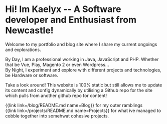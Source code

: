 # Hi! Im Kaelyx -- A Software developer and Enthusiast from Newcastle!

Welcome to my portfolio and blog site where I share my current ongoings and explorations.

By Day, I am a professional working in Java, JavaScript and PHP. Whether that be Vue, Play, Magento 2 or even  Wordpress...<br>
By Night, I experiment and explore with different projects and technologies, be Hardware or software. <br>

Take a look around! This website is 100% static but still allows me to update its content and config dynamically by utilising a Github repo for the site which pulls from another github repo for content!

{{link link=/blog/README.md name=Blog}} for my outer ramblings <br>
{{link link=/projects/README.md name=Projects}} for what ive managed to cobble together into somehwat cohesive projects.
